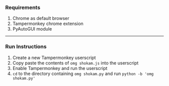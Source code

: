 ### Requirements  
1. Chrome as default browser
2. Tampermonkey chrome extension
3. PyAutoGUI module
---
  
### Run Instructions  
1. Create a new Tampermonkey userscript
2. Copy paste the contents of `omg shokam.js` into the userscript
3. Enable Tampermonkey and run the userscript
4. `cd` to the directory containing `omg shokam.py` and run `python -b 'omg shokam.py'`
